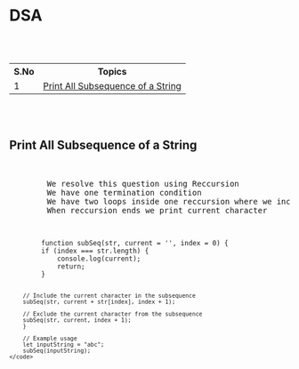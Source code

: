 <h1>DSA</h1>
<br>
<br>
<table>
	<tr>
		<th>S.No</th>
		<th>Topics</th>
	</tr>
	<tr>
		<td>
			1
		</td>
		<td>
			<a href="#topic-1">Print All Subsequence of a String</a>
		</td>
	</tr>
</table>
<br>
<br>
<div id="topic-1">
	<h2>
		Print All Subsequence of a String
	</h2>
	<br>
	<pre>
        We resolve this question using Reccursion
        We have one termination condition 
        We have two loops inside one reccursion where we include current character or not
        When reccursion ends we print current character
    </pre>
    <code>
        function subSeq(str, current = '', index = 0) {
        if (index === str.length) {
            console.log(current);
            return;
        }

        // Include the current character in the subsequence
        subSeq(str, current + str[index], index + 1);

        // Exclude the current character from the subsequence
        subSeq(str, current, index + 1);
        }

        // Example usage
        let inputString = "abc";
        subSeq(inputString);
    </code>
</div>
